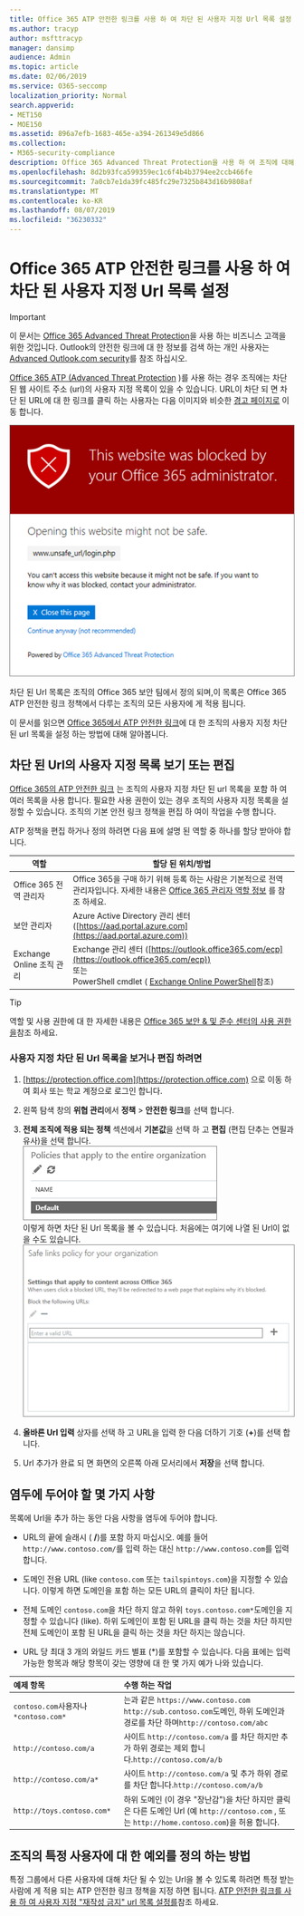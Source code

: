 ```yaml
---
title: Office 365 ATP 안전한 링크를 사용 하 여 차단 된 사용자 지정 Url 목록 설정
ms.author: tracyp
author: msfttracyp
manager: dansimp
audience: Admin
ms.topic: article
ms.date: 02/06/2019
ms.service: O365-seccomp
localization_priority: Normal
search.appverid:
- MET150
- MOE150
ms.assetid: 896a7efb-1683-465e-a394-261349e5d866
ms.collection:
- M365-security-compliance
description: Office 365 Advanced Threat Protection을 사용 하 여 조직에 대해 차단 된 Url 목록을 설정 하는 방법을 알아봅니다. 차단 된 Url은 ATP 안전한 링크 정책에 따라 전자 메일 메시지 및 Office 문서에 적용 됩니다.
ms.openlocfilehash: 8d2b93fca599359ec1c6f4b4b3794ee2ccb466fe
ms.sourcegitcommit: 7a0cb7e1da39fc485fc29e7325b843d16b9808af
ms.translationtype: MT
ms.contentlocale: ko-KR
ms.lasthandoff: 08/07/2019
ms.locfileid: "36230332"
---
```

# <a name="set-up-a-custom-blocked-urls-list-using-office-365-atp-safe-links"></a>Office 365 ATP 안전한 링크를 사용 하 여 차단 된 사용자 지정 Url 목록 설정

> [!IMPORTANT]
> 이 문서는 [Office 365 Advanced Threat Protection](office-365-atp.md)을 사용 하는 비즈니스 고객을 위한 것입니다. Outlook의 안전한 링크에 대 한 정보를 검색 하는 개인 사용자는 [Advanced Outlook.com security](https://support.office.com/article/advanced-outlook-com-security-for-office-365-subscribers-882d2243-eab9-4545-a58a-b36fee4a46e2)를 참조 하십시오.

[Office 365 ATP (Advanced Threat Protection](office-365-atp.md) )를 사용 하는 경우 조직에는 차단 된 웹 사이트 주소 (url)의 사용자 지정 목록이 있을 수 있습니다. URL이 차단 되 면 차단 된 URL에 대 한 링크를 클릭 하는 사용자는 다음 이미지와 비슷한 [경고 페이지로](atp-safe-links-warning-pages.md) 이동 합니다. 
  
![이 사이트는 차단 됨](media/6b4bda2d-a1e6-419e-8b10-588e83c3af3f.png)
  
차단 된 Url 목록은 조직의 Office 365 보안 팀에서 정의 되며,이 목록은 Office 365 ATP 안전한 링크 정책에서 다루는 조직의 모든 사용자에 게 적용 됩니다. 
  
이 문서를 읽으면 [Office 365에서 ATP 안전한 링크](atp-safe-links.md)에 대 한 조직의 사용자 지정 차단 된 url 목록을 설정 하는 방법에 대해 알아봅니다.
  
## <a name="view-or-edit-a-custom-list-of-blocked-urls"></a>차단 된 Url의 사용자 지정 목록 보기 또는 편집

[Office 365의 ATP 안전한 링크](atp-safe-links.md) 는 조직의 사용자 지정 차단 된 url 목록을 포함 하 여 여러 목록을 사용 합니다. 필요한 사용 권한이 있는 경우 조직의 사용자 지정 목록을 설정할 수 있습니다. 조직의 기본 안전 링크 정책을 편집 하 여이 작업을 수행 합니다.

ATP 정책을 편집 하거나 정의 하려면 다음 표에 설명 된 역할 중 하나를 할당 받아야 합니다. 

|역할  |할당 된 위치/방법  |
|---------|---------|
|Office 365 전역 관리자 |Office 365을 구매 하기 위해 등록 하는 사람은 기본적으로 전역 관리자입니다. 자세한 내용은 [Office 365 관리자 역할 정보](https://docs.microsoft.com/office365/admin/add-users/about-admin-roles) 를 참조 하세요.         |
|보안 관리자 |Azure Active Directory 관리 센터 ([https://aad.portal.azure.com](https://aad.portal.azure.com))|
|Exchange Online 조직 관리 |Exchange 관리 센터 ([https://outlook.office365.com/ecp](https://outlook.office365.com/ecp)) <br>또는 <br>  PowerShell cmdlet ( [Exchange Online PowerShell](https://docs.microsoft.com/powershell/exchange/exchange-online/exchange-online-powershell?view=exchange-ps)참조) |

> [!TIP]
> 역할 및 사용 권한에 대 한 자세한 내용은 [Office 365 보안 &amp; 및 준수 센터의 사용 권한을](permissions-in-the-security-and-compliance-center.md)참조 하세요.

### <a name="to-view-or-edit-a-custom-blocked-urls-list"></a>사용자 지정 차단 된 Url 목록을 보거나 편집 하려면
  
1. [https://protection.office.com](https://protection.office.com) 으로 이동 하 여 회사 또는 학교 계정으로 로그인 합니다. 
    
2. 왼쪽 탐색 창의 **위협 관리**에서 **정책** \> **안전한 링크**를 선택 합니다.
    
3. **전체 조직에 적용 되는 정책** 섹션에서 **기본값**을 선택 하 고 **편집** (편집 단추는 연필과 유사)을 선택 합니다.<br/>![안전한 링크 보호에 대 한 기본 정책을 편집 하려면 편집을 클릭 합니다.](media/d08f9615-d947-4033-813a-d310ec2c8cca.png)<br/>이렇게 하면 차단 된 Url 목록을 볼 수 있습니다. 처음에는 여기에 나열 된 Url이 없을 수도 있습니다.<br/>![기본 안전 링크 정책의 차단 된 Url 목록](media/575e1449-6191-40ac-b626-030a2fd3fb11.png)
  
4. **올바른 Url 입력** 상자를 선택 하 고 URL을 입력 한 다음 더하기 기호 (**+**)를 선택 합니다. 

5. Url 추가가 완료 되 면 화면의 오른쪽 아래 모서리에서 **저장**을 선택 합니다.
    
## <a name="a-few-things-to-keep-in-mind"></a>염두에 두어야 할 몇 가지 사항

목록에 Url을 추가 하는 동안 다음 사항을 염두에 두어야 합니다. 

- URL의 끝에 슬래시 ( **/**)를 포함 하지 마십시오. 예를 들어 `http://www.contoso.com/`를 입력 하는 대신 `http://www.contoso.com`를 입력 합니다.
    
- 도메인 전용 URL (like `contoso.com` 또는 `tailspintoys.com`)을 지정할 수 있습니다. 이렇게 하면 도메인을 포함 하는 모든 URL의 클릭이 차단 됩니다.

- 전체 도메인 `contoso.com`을 차단 하지 않고 하위 `toys.contoso.com*`도메인을 지정할 수 있습니다 (like). 하위 도메인이 포함 된 URL을 클릭 하는 것을 차단 하지만 전체 도메인이 포함 된 URL을 클릭 하는 것을 차단 하지는 않습니다.  
    
- URL 당 최대 3 개의 와일드 카드 별표 (\*)를 포함할 수 있습니다. 다음 표에는 입력 가능한 항목과 해당 항목이 갖는 영향에 대 한 몇 가지 예가 나와 있습니다.
    
|**예제 항목**|**수행 하는 작업**|
|:-----|:-----|
|`contoso.com`사용자나`*contoso.com*`  <br/> |는과 같은 `https://www.contoso.com` `http://sub.contoso.com`도메인, 하위 도메인과 경로를 차단 하며`http://contoso.com/abc`  <br/> |
|`http://contoso.com/a`  <br/> |사이트 `http://contoso.com/a` 를 차단 하지만 추가 하위 경로는 제외 합니다.`http://contoso.com/a/b`  <br/> |
|`http://contoso.com/a*`  <br/> |사이트 `http://contoso.com/a` 및 추가 하위 경로를 차단 합니다.`http://contoso.com/a/b`  <br/> |
|`http://toys.contoso.com*`  <br/> |하위 도메인 (이 경우 "장난감")을 차단 하지만 클릭은 다른 도메인 Url (예 `http://contoso.com` , 또는 `http://home.contoso.com`)을 허용 합니다.  <br/> |
   

## <a name="how-to-define-exceptions-for-certain-users-in-an-organization"></a>조직의 특정 사용자에 대 한 예외를 정의 하는 방법

특정 그룹에서 다른 사용자에 대해 차단 될 수 있는 Url을 볼 수 있도록 하려면 특정 받는 사람에 게 적용 되는 ATP 안전한 링크 정책을 지정 하면 됩니다. [ATP 안전한 링크를 사용 하 여 사용자 지정 "재작성 금지" url 목록 설정를](set-up-a-custom-do-not-rewrite-urls-list-with-atp.md)참조 하세요.
  


